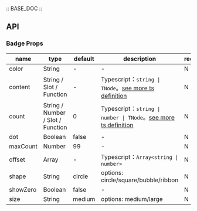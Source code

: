 :: BASE_DOC ::

## API

### Badge Props

name | type | default | description | required
-- | -- | -- | -- | --
color | String | - | \- | N
content | String / Slot / Function | - | Typescript：`string \| TNode`。[see more ts definition](https://github.com/Tencent/tdesign-mobile-vue/blob/develop/src/common.ts) | N
count | String / Number / Slot / Function | 0 | Typescript：`string \| number \| TNode`。[see more ts definition](https://github.com/Tencent/tdesign-mobile-vue/blob/develop/src/common.ts) | N
dot | Boolean | false | \- | N
maxCount | Number | 99 | \- | N
offset | Array | - | Typescript：`Array<string \| number>` | N
shape | String | circle | options: circle/square/bubble/ribbon | N
showZero | Boolean | false | \- | N
size | String | medium | options: medium/large | N
